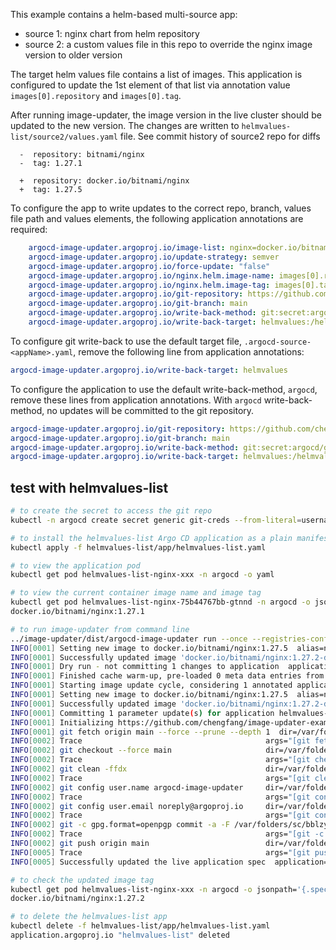 This example contains a helm-based multi-source app:
* source 1: nginx chart from helm repository
* source 2: a custom values file in this repo to override the nginx image version to older version

The target helm values file contains a list of images. This application is configured to update the
1st element of that list via annotation value `images[0].repository` and `images[0].tag`.

After running image-updater, the image version in the live cluster should be updated to the new version.
The changes are written to `helmvalues-list/source2/values.yaml` file. See commit history of source2 repo for diffs
```shell
  -  repository: bitnami/nginx
  -  tag: 1.27.1
  
  +  repository: docker.io/bitnami/nginx
  +  tag: 1.27.5
```
To configure the app to write updates to the correct repo, branch, values file path and values elements,
the following application annotations are required:
```yaml
    argocd-image-updater.argoproj.io/image-list: nginx=docker.io/bitnami/nginx:1.27.x
    argocd-image-updater.argoproj.io/update-strategy: semver
    argocd-image-updater.argoproj.io/force-update: "false"
    argocd-image-updater.argoproj.io/nginx.helm.image-name: images[0].repository
    argocd-image-updater.argoproj.io/nginx.helm.image-tag: images[0].tag
    argocd-image-updater.argoproj.io/git-repository: https://github.com/chengfang/image-updater-examples.git
    argocd-image-updater.argoproj.io/git-branch: main
    argocd-image-updater.argoproj.io/write-back-method: git:secret:argocd/git-creds
    argocd-image-updater.argoproj.io/write-back-target: helmvalues:/helmvalues-list/source2/values.yaml
```

To configure git write-back to use the default target file, `.argocd-source-<appName>.yaml`,
remove the following line from application annotations:
```yaml
argocd-image-updater.argoproj.io/write-back-target: helmvalues
```

To configure the application to use the default write-back-method, `argocd`, remove these lines
from application annotations. With `argocd` write-back-method, no updates will be committed to
the git repository.
```yaml
argocd-image-updater.argoproj.io/git-repository: https://github.com/chengfang/image-updater-examples.git
argocd-image-updater.argoproj.io/git-branch: main
argocd-image-updater.argoproj.io/write-back-method: git:secret:argocd/git-creds
argocd-image-updater.argoproj.io/write-back-target: helmvalues:/helmvalues-list/source2/values.yaml
```

## test with helmvalues-list
```bash
# to create the secret to access the git repo
kubectl -n argocd create secret generic git-creds --from-literal=username=xxx --from-literal=password=xxx

# to install the helmvalues-list Argo CD application as a plain manifest
kubectl apply -f helmvalues-list/app/helmvalues-list.yaml

# to view the application pod
kubectl get pod helmvalues-list-nginx-xxx -n argocd -o yaml

# to view the current container image name and image tag
kubectl get pod helmvalues-list-nginx-75b44767bb-gtnnd -n argocd -o jsonpath='{.spec.containers[0].image}'
docker.io/bitnami/nginx:1.27.1

# to run image-updater from command line
../image-updater/dist/argocd-image-updater run --once --registries-conf-path=""
INFO[0001] Setting new image to docker.io/bitnami/nginx:1.27.5  alias=nginx application=helmvalues-list image_name=bitnami/nginx image_tag=1.27.2-debian-12-r0 registry=docker.io
INFO[0001] Successfully updated image 'docker.io/bitnami/nginx:1.27.2-debian-12-r0' to 'docker.io/bitnami/nginx:1.27.5', but pending spec update (dry run=true)  alias=nginx application=helmvalues-list image_name=bitnami/nginx image_tag=1.27.2-debian-12-r0 registry=docker.io
INFO[0001] Dry run - not committing 1 changes to application  application=helmvalues-list
INFO[0001] Finished cache warm-up, pre-loaded 0 meta data entries from 1 registries
INFO[0001] Starting image update cycle, considering 1 annotated application(s) for update
INFO[0001] Setting new image to docker.io/bitnami/nginx:1.27.5  alias=nginx application=helmvalues-list image_name=bitnami/nginx image_tag=1.27.2-debian-12-r0 registry=docker.io
INFO[0001] Successfully updated image 'docker.io/bitnami/nginx:1.27.2-debian-12-r0' to 'docker.io/bitnami/nginx:1.27.5', but pending spec update (dry run=false)  alias=nginx application=helmvalues-list image_name=bitnami/nginx image_tag=1.27.2-debian-12-r0 registry=docker.io
INFO[0001] Committing 1 parameter update(s) for application helmvalues-list  application=helmvalues-list
INFO[0001] Initializing https://github.com/chengfang/image-updater-examples.git to /var/folders/sc/bblzy4t15995h2zs1s4bztc00000gn/T/git-helmvalues-list2952521436
INFO[0001] git fetch origin main --force --prune --depth 1  dir=/var/folders/sc/bblzy4t15995h2zs1s4bztc00000gn/T/git-helmvalues-list2952521436 execID=56020
INFO[0002] Trace                                         args="[git fetch origin main --force --prune --depth 1]" dir=/var/folders/sc/bblzy4t15995h2zs1s4bztc00000gn/T/git-helmvalues-list2952521436 operation_name="exec git" time_ms=641.597791
INFO[0002] git checkout --force main                     dir=/var/folders/sc/bblzy4t15995h2zs1s4bztc00000gn/T/git-helmvalues-list2952521436 execID=d5756
INFO[0002] Trace                                         args="[git checkout --force main]" dir=/var/folders/sc/bblzy4t15995h2zs1s4bztc00000gn/T/git-helmvalues-list2952521436 operation_name="exec git" time_ms=19.352667
INFO[0002] git clean -ffdx                               dir=/var/folders/sc/bblzy4t15995h2zs1s4bztc00000gn/T/git-helmvalues-list2952521436 execID=623cf
INFO[0002] Trace                                         args="[git clean -ffdx]" dir=/var/folders/sc/bblzy4t15995h2zs1s4bztc00000gn/T/git-helmvalues-list2952521436 operation_name="exec git" time_ms=5.9550410000000005
INFO[0002] git config user.name argocd-image-updater     dir=/var/folders/sc/bblzy4t15995h2zs1s4bztc00000gn/T/git-helmvalues-list2952521436 execID=998fa
INFO[0002] Trace                                         args="[git config user.name argocd-image-updater]" dir=/var/folders/sc/bblzy4t15995h2zs1s4bztc00000gn/T/git-helmvalues-list2952521436 operation_name="exec git" time_ms=4.725125
INFO[0002] git config user.email noreply@argoproj.io     dir=/var/folders/sc/bblzy4t15995h2zs1s4bztc00000gn/T/git-helmvalues-list2952521436 execID=e706d
INFO[0002] Trace                                         args="[git config user.email noreply@argoproj.io]" dir=/var/folders/sc/bblzy4t15995h2zs1s4bztc00000gn/T/git-helmvalues-list2952521436 operation_name="exec git" time_ms=4.852666999999999
INFO[0002] git -c gpg.format=openpgp commit -a -F /var/folders/sc/bblzy4t15995h2zs1s4bztc00000gn/T/image-updater-commit-msg3825288937  dir=/var/folders/sc/bblzy4t15995h2zs1s4bztc00000gn/T/git-helmvalues-list2952521436 execID=251ce
INFO[0002] Trace                                         args="[git -c gpg.format=openpgp commit -a -F /var/folders/sc/bblzy4t15995h2zs1s4bztc00000gn/T/image-updater-commit-msg3825288937]" dir=/var/folders/sc/bblzy4t15995h2zs1s4bztc00000gn/T/git-helmvalues-list2952521436 operation_name="exec git" time_ms=18.127333
INFO[0002] git push origin main                          dir=/var/folders/sc/bblzy4t15995h2zs1s4bztc00000gn/T/git-helmvalues-list2952521436 execID=41721
INFO[0005] Trace                                         args="[git push origin main]" dir=/var/folders/sc/bblzy4t15995h2zs1s4bztc00000gn/T/git-helmvalues-list2952521436 operation_name="exec git" time_ms=2538.074333
INFO[0005] Successfully updated the live application spec  application=helmvalues-list

# to check the updated image tag
kubectl get pod helmvalues-list-nginx-xxx -n argocd -o jsonpath='{.spec.containers[0].image}'
docker.io/bitnami/nginx:1.27.2

# to delete the helmvalues-list app
kubectl delete -f helmvalues-list/app/helmvalues-list.yaml 
application.argoproj.io "helmvalues-list" deleted
```
